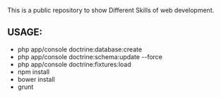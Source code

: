 This is a public repository to show Different Skills of web development.

USAGE:
---
- php app/console doctrine:database:create
- php app/console doctrine:schema:update --force
- php app/console doctrine:fixtures:load
- npm install
- bower install
- grunt